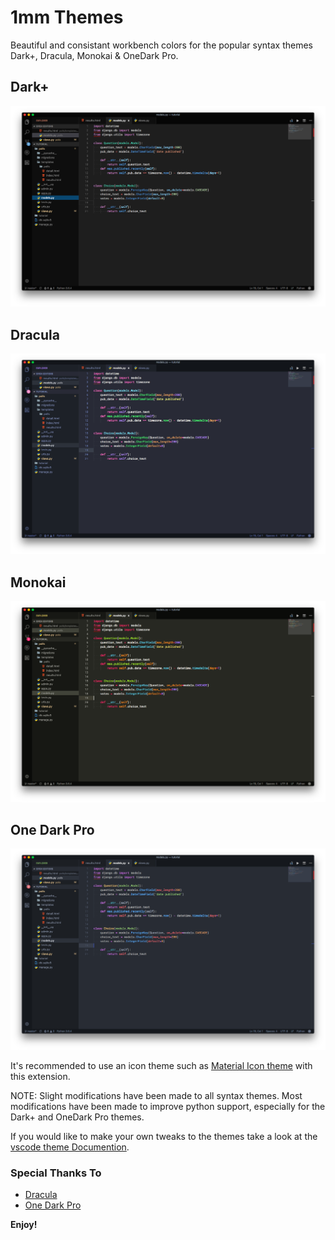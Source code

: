 # 1mm Themes
Beautiful and consistant workbench colors for the popular syntax themes Dark+, Dracula, Monokai & OneDark Pro. 

## Dark+
![Screenshot](https://raw.githubusercontent.com/joytrekker/1mm-themes/master/screenshots/1mm-themes-dark-plus.png "1mm - Dark+")

## Dracula
![Screenshot](https://raw.githubusercontent.com/joytrekker/1mm-themes/master/screenshots/1mm-themes-dracula.png "1mm - Dracula+")

## Monokai
![Screenshot](https://raw.githubusercontent.com/joytrekker/1mm-themes/master/screenshots/1mm-themes-monokai.png "1mm - Monokai")

## One Dark Pro
![Screenshot](https://raw.githubusercontent.com/joytrekker/1mm-themes/master/screenshots/1mm-themes-one-dark-pro.png "1mm - One Dark Pro")

It's recommended to use an icon theme such as [Material Icon theme](https://marketplace.visualstudio.com/items?itemName=PKief.material-icon-theme) with this extension. 

NOTE: Slight modifications have been made to all syntax themes. Most modifications have been made to improve python support, especially for the Dark+ and OneDark Pro themes.  

If you would like to make your own tweaks to the themes take a look at the [vscode theme Documention](https://code.visualstudio.com/docs/getstarted/theme-color-reference).

### Special Thanks To
* [Dracula](https://marketplace.visualstudio.com/items?itemName=dracula-theme.theme-dracula)
* [One Dark Pro](https://marketplace.visualstudio.com/items?itemName=zhuangtongfa.Material-theme)

**Enjoy!**
